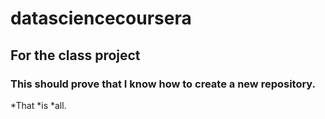 # datasciencecoursera
## For the class project
### This should prove that I know how to create a new repository.

*That
*is
*all.

